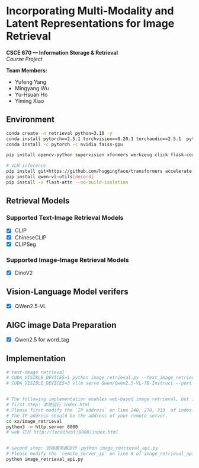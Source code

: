 # Incorporating Multi-Modality and Latent Representations for Image Retrieval

**CSCE 670 — Information Storage & Retrieval**  
*Course Project*

**Team Members:**  
- Yufeng Yang  
- Mingyang Wu  
- Yu-Hsuan Ho  
- Yiming Xiao



## Environment

```bash
conda create -n retrieval python=3.10 -y
conda install pytorch==2.5.1 torchvision==0.20.1 torchaudio==2.5.1  pytorch-cuda=11.8 -c pytorch -c nvidia
conda install -c pytorch -c nvidia faiss-gpu

pip install opencv-python supervision xformers werkzeug click flask-cors

# VLM inference
pip install git+https://github.com/huggingface/transformers accelerate
pip install qwen-vl-utils[decord]
pip install -U flash-attn --no-build-isolation
```

## Retrieval Models

### Supported Text-Image Retrieval Models

- [x] CLIP
- [x] ChineseCLIP
- [x] CLIPSeg

### Supported Image-Image Retrieval Models

- [x] DinoV2


## Vision-Language Model verifers

- [x] QWen2.5-VL


## AIGC image Data Preparation

- [x] Qwen2.5 for word_tag


## Implementation

```bash
# text-image retrieval
# CUDA_VISIBLE_DEVICES=1 python image_retrieval.py --text_image_retrieval
# CUDA_VISIBLE_DEVICES=3 vllm serve Qwen/Qwen2.5-VL-7B-Instruct --port 8000 --host 0.0.0.0 --dtype bfloat16 --limit-mm-per-prompt image=15,video=5


# The following implementation enables web-based image retrieval, but it does not use a VLM verifier.
# first step: 本地运行 index.html
# Please first modify the `IP address` on line 248, 278, 313  of index.html.
# The IP address should be the address of your remote server.
cd xx/image_retrieval 
python3 -m http.server 8000
# web 打开 http://localhost:8000/index.html


# second step: 远端服务器运行：python image_retrieval_api.py
# Please modify the `remote_server_ip` on line 9 of image_retrieval_api.py.
python image_retrieval_api.py

```